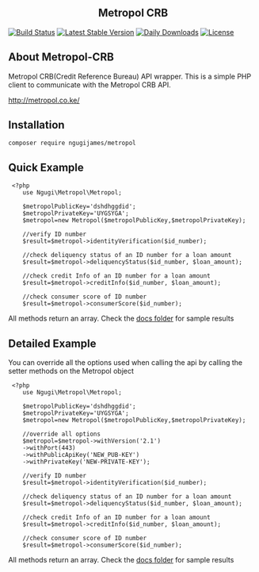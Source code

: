 <h2 align="center">Metropol CRB</h2>

<p align="center">
  
<a href="https://travis-ci.org/ngugijames/metropol-crb"><img src="https://travis-ci.org/ngugijames/metropol.svg" alt="Build Status"></a>
  [![Latest Stable Version](https://poser.pugx.org/ngugijames/metropol/v/stable)](https://packagist.org/packages/ngugijames/metropol)
  [![Daily Downloads](https://poser.pugx.org/ngugijames/metropol/d/daily)](https://packagist.org/packages/ngugijames/metropol)
    [![License](https://poser.pugx.org/ngugijames/metropol/license)](https://packagist.org/packages/ngugijames/metropol)
</p>

## About Metropol-CRB
Metropol CRB(Credit Reference Bureau) API wrapper. 
This is a simple PHP client to communicate with the Metropol CRB API.

http://metropol.co.ke/

## Installation

    composer require ngugijames/metropol

## Quick Example
     <?php 
        use Ngugi\Metropol\Metropol;
        
        $metropolPublicKey='dshdhggdid';
        $metropolPrivateKey='UYGSYGA';
        $metropol=new Metropol($metropolPublicKey,$metropolPrivateKey);
    
	    //verify ID number
	    $result=$metropol->identityVerification($id_number); 
    
	    //check deliquency status of an ID number for a loan amount
	    $result=$metropol->deliquencyStatus($id_number, $loan_amount); 
    
	    //check credit Info of an ID number for a loan amount
	    $result=$metropol->creditInfo($id_number, $loan_amount); 
    
	    //check consumer score of ID number
	    $result=$metropol->consumerScore($id_number);
	     
All methods return an array. Check the [docs folder](/Docs) for sample results

## Detailed Example

You can override all the options used when calling the api by calling the setter methods on the Metropol object

     <?php 
        use Ngugi\Metropol\Metropol;
        
        $metropolPublicKey='dshdhggdid';
        $metropolPrivateKey='UYGSYGA';
        $metropol=new Metropol($metropolPublicKey,$metropolPrivateKey);
        
        //override all options
        $metropol=$metropol->withVersion('2.1')
        ->withPort(443)
        ->withPublicApiKey('NEW_PUB-KEY')
        ->withPrivateKey('NEW-PRIVATE-KEY');
    
	    //verify ID number
	    $result=$metropol->identityVerification($id_number); 
    
	    //check deliquency status of an ID number for a loan amount
	    $result=$metropol->deliquencyStatus($id_number, $loan_amount); 
    
	    //check credit Info of an ID number for a loan amount
	    $result=$metropol->creditInfo($id_number, $loan_amount); 
    
	    //check consumer score of ID number
	    $result=$metropol->consumerScore($id_number);
	     
All methods return an array. Check the [docs folder](/Docs) for sample results